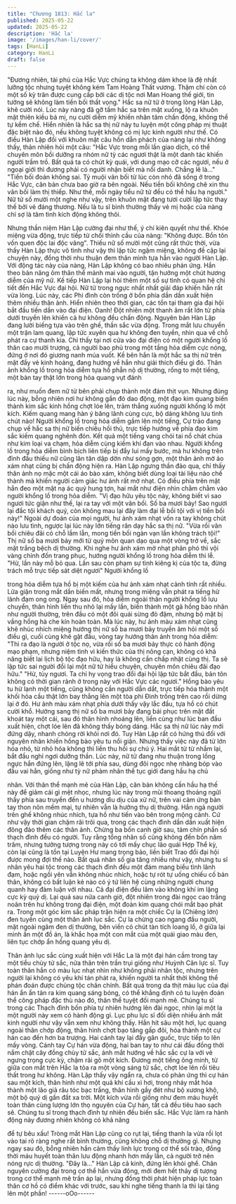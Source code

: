 ```yaml
---
title: "Chương 1813: Hắc la"
published: 2025-05-22
updated: 2025-05-22
description: 'Hắc la'
image: '/images/han-li/cover/'
tags: [HanLi]
category: HanLi
draft: false
---
```


"Đương nhiên, tài phú của Hắc Vực chúng ta không dám khoe là
đệ nhất lưỡng tộc nhưng tuyệt không kém Tam Hoàng Thất
vương. Thậm chí còn có một số kỳ trân được cung cấp bởi các dị
tộc nơi Man Hoang thế giới, tin tưởng sẽ không làm tiền bối thất
vọng." Hắc sa nữ tử ở trong lòng Hàn Lập, khẽ cười nói.
Lúc này nàng đã gỡ tấm hắc sa trên mặt xuống, lộ ra khuôn mặt
thiên kiều bá mị, nụ cười diễm mỹ khiến nhân tâm chấn động,
không thể tự kềm chế.
Hiển nhiên là hắc sa thị nữ này tu luyện một công pháp mị thuật
đặc biệt nào đó, nếu không tuyệt không có mị lực kinh người như
thế.
Có điều Hàn Lập đối với khuôn mặt câu hồn dẫn phách của nàng
lại như không thấy, thản nhiên hỏi một câu:
"Hắc Vực trong mỗi lần giao dịch, có thể chuyên môn bồi dưỡng
ra nhóm nữ tỳ các ngươi thật là một danh tác khiến người trầm
trồ. Bất quá ta có chút kỳ quái, với dung mạo cỡ các ngươi, nếu ở
ngoại giới thì đương phải có người nhận biết mà nổi danh. Chẳng
lẽ là..."
"Tiền bối đoán không sai. Tỷ muội vãn bối từ lúc còn nhỏ đã sống
ở trong Hắc Vực, căn bản chưa bao giờ ra bên ngoài. Nếu tiền bối
không chê xin thu vãn bối làm thị thiếp. Như thế, mỗi ngày tiểu nữ
tử đều có thể hầu hạ người." Nữ tử số mười một nghe như vậy,
trên khuôn mặt đang tươi cười lập tức thay thế bởi vẻ đáng
thương.
Nếu là tu sĩ bình thường thấy vẻ mị hoặc của nàng chỉ sợ là tâm
tình kích động không thôi.

Nhưng thần niệm Hàn Lập cường đại như thế, ý chí kiên quyết
như thế. Khóe miệng vừa động, trực tiếp từ chối thỉnh cầu của
nàng: "Không được. Bổn tôn vốn quen độc lai độc vãng".
Thiếu nữ số mười một cũng rất thức thời, vừa thấy Hàn Lập thực
vô tình như vậy thì lập tức ngậm miệng, không đề cập lại chuyện
này, đồng thời nhu thuận đem thân mình tựa hẳn vào người Hàn
Lập.
Với động tác này của nàng, Hàn Lập không có bao nhiêu phản
ứng. Hắn theo bản năng ôm thân thể mảnh mai vào người, tận
hưởng một chút hương diễm của mỹ nữ.
Kế tiếp Hàn Lập lại hỏi thêm một số sự tình có quan hệ chi tiết
đến Hắc Vực đại hội. Nữ tử trong ngực nhất nhất giải đáp khiến
hắn rất vừa lòng.
Lúc này, các Phi đình còn trống ở bốn phía dần dần xuất hiện
thêm nhiều thân ảnh.
Hiển nhiên theo thời gian, các tồn tại tham gia đại hội bắt đầu tiến
dần vào đại điện.
Oanh! Đột nhiên một thanh âm rất lớn từ phía dưới truyền lên
khiến cả hư không đều chấn động.
Nguyên bản Hàn Lập đang lười biếng tựa vào trên ghế, thần sắc
vừa động. Trong mắt lưu chuyển một trận lam quang, lập tức
xuyên qua hư không đen tuyền, nhìn qua về chỗ phát ra cự thanh
kia.
Chỉ thấy tại nơi cửa vào đại điện có một người khổng lồ thân cao
mười trượng, cả người bao phủ trong một tầng hỏa diễm cực
nóng, đứng ở nơi đó giương nanh múa vuốt.
Kề bên hắn là một hắc sa thị nữ trên mặt đầy vẻ kinh hoảng, đang
hướng về hắn như giải thích điều gì đó.
Thân ảnh khổng lồ trong hỏa diễm tựa hồ phẫn nộ dị thường,
rống to một tiếng, một bàn tay thật lớn trong hỏa quang vụt đánh

ra, như muốn đem nữ tử bên phải chụp thành một đám thịt vụn.
Nhưng đúng lúc này, bỗng nhiên nơi hư không gần đó dao động,
một đạo kim quang biến thành kim sắc kinh hồng chợt lóe lên,
trảm thẳng xuống người khổng lồ một kích.
Kiếm quang mang hàn ý băng lãnh cùng cực, bộ dáng không lưu
tình chút nào!
Người khổng lồ trong hỏa diễm gầm lên một tiếng, Cự trảo đang
chụp về hắc sa thị nữ biến chiêu hồi thủ, trực tiếp hướng về phía
đạo kim sắc kiếm quang nghênh đón.
Kết quả một tiếng vang chói tai nổ chát chúa như kim loại va
chạm, hỏa diễm cùng kiếm khí đan vào nhau. Người khổng lồ
trong hỏa diễm bình bịch liên tiếp bị đẩy lui mấy bước, mà hư
không trên đỉnh đầu thiếu nữ cũng lăn tăn dập dờn như sóng gợn,
một thân ảnh mờ ảo xám nhạt cũng bị chấn động hiện ra.
Hàn Lập ngưng thần đảo qua, chỉ thấy thân ảnh nọ mặc một cái
áo bào xám, không biết dùng loại tài liệu nào chế thành mà khiến
người cảm giác hư ảnh rất mờ nhạt. Có điều phía trên mặt hắn
đeo một mặt nạ ác quỷ hung tợn, hai mắt như điện nhìn chằm
chằm vào người khổng lồ trong hỏa diễm.
"Vị đạo hữu yêu tộc này, không biết vì sao ngươi tức giận như thế,
lại ra tay với một vãn bối. Số ba mươi bảy! Sao ngươi lại đắc tội
khách quý, còn không mau lại đây làm đại lễ bồi tội với vị tiền bối
này!" Ngoài dự đoán của mọi người, hư ảnh xám nhạt vốn ra tay
không chút nào lưu tình, ngược lại lúc này lớn tiếng răn dạy hắc
sa thị nữ.
"Vừa rồi vãn bối chiêu đãi có chỗ lầm lẫn, mong tiền bối ngàn vạn
lần không trách tội!" Thị nữ số ba mươi bảy mới từ quỷ môn quan
dạo qua một vòng trở về, sắc mặt trắng bệch dị thường. Khi nghe
hư ảnh xám mờ nhạt phân phó thì vội vàng chỉnh đốn trang phục,
hướng người khổng lồ trong hỏa diễm thi lễ.
"Hừ, lần này mỗ bỏ qua. Lần sau còn phạm sự tình kiêng kị của
tộc ta, đừng trách mỗ trực tiếp sát diệt ngươi" Người khổng lồ

trong hỏa diễm tựa hồ bị một kiếm của hư ảnh xám nhạt cảnh tỉnh
rất nhiều. Lửa giận trong mắt dần biến mất, nhưng trong miệng
vẫn phát ra tiếng hừ lãnh đạm ong ong.
Ngay sau đó, hỏa diễm ngoài thân người khổng lồ lưu chuyển,
thân hình liền thu nhỏ lại mấy lần, biến thành một gã hồng bào
nhân như người thường, trên đầu có một đôi quái sừng đỏ đậm,
nhưng bộ mặt bị vầng hồng hà che kín hoàn toàn.
Mà lúc này, hư ảnh màu xám nhạt cũng khẽ nhúc nhích miệng
hướng thị nữ số ba mươi bảy truyền âm hỏi một số điều gì, cuối
cùng khẽ gật đầu, vòng tay hướng thân ảnh trong hỏa diễm:
"Thì ra đạo là người ở tộc nọ, vừa rồi số ba mươi bảy thực có
hành động mạo phạm, nhưng niệm tình vì kiến thức của thị nông
cạn, không có khả năng biết lai lịch bộ tộc đạo hữu, hay là không
cần chấp nhặt cùng thị. Ta sẽ lập tức sai người đổi lại một nữ tử
hiểu chuyện, chuyên môn chiêu đãi đạo hữu."
"Hừ, tùy ngươi. Ta chỉ hy vọng trao đổi đại hội lập tức bắt đầu,
bản tôn không có thời gian rảnh ở trong này với Hắc Vực các
ngươi." Hồng bào yêu tu hừ lạnh một tiếng, cũng không cần
người dẫn dắt, trực tiếp hóa thành một khối hỏa cầu thật lớn bay
thẳng lên một tòa phi Đình trống trên cao rồi dừng lại ở đó.
Hư ảnh màu xám nhạt phía dưới thấy vậy lắc đầu, tựa hồ có chút
cười khổ. Hướng sang thị nữ số ba mươi bảy đang bái phục trên
mặt đất khoát tay một cái, sau đó thân hình nhoáng lên, liền cùng
như lúc ban đầu xuất hiện, chợt lóe lên đã không thấy bóng dáng.
Hắc sa thị nữ lúc này mới đứng dậy, nhanh chóng rời khỏi nơi đó.
Tuy Hàn Lập rất có hứng thú đối với nguyên nhân khiến hồng bào
yêu tu nổi giận. Nhưng thấy việc này đã từ lớn hóa nhỏ, từ nhỏ
hóa không thì liền thu hồi sự chú ý. Hai mắt từ từ nhắm lại, bắt
đầu nghỉ ngơi dưỡng thần.
Lúc này, nữ tử đang nhu thuận trong lồng ngực hắn đứng lên,
lặng lẽ tới phía sau, dùng đôi ngọc nhẹ nhàng bóp vào đầu vai
hắn, giống như tỳ nữ phàm nhân thế tục giới đang hầu hạ chủ

nhân.
Với thân thể mạnh mẽ của Hàn Lập, căn bản không cần hầu hạ
thế này để giảm cái gì mệt nhọc, nhưng lúc này trong mũi thoang
thoảng ngửi thấy phía sau truyền đến u hương dìu dịu của xử nữ,
trên vai cảm ứng bàn tay thon nõn mềm mại, tự nhiên vẫn là
hưởng thụ dị thường.
Hắn ngả người trên ghế không nhúc nhích, tựa hồ như tiến vào
bên trong mộng cảnh.
Cứ như vậy thời gian chậm rãi trôi qua, trong các thạch đình dần
dần xuất hiện đông đảo thêm các thân ảnh.
Chừng ba bốn canh giờ sau, tám chín phần số thạch đình đều có
người.
Tuy rằng tổng nhân số cũng không đến bốn năm trăm, nhưng
tưởng tượng trong này có tới mấy chục lão quái Hợp Thể kỳ, còn
lại cũng là tồn tại Luyện Hư mang trọng bảo, liền biết Trao đổi đại
hội được mong đợi thế nào.
Bất quá nhân số gia tăng nhiều như vậy, nhưng tu sĩ nhân yêu hai
tộc trong các thạch đình đều một đám mang biểu tình lãnh đạm,
hoặc ngồi yên vẫn không nhúc nhích, hoặc tự rót tự uống chiếu
cố bản thân, không có bất luận kẻ nào có ý tứ liên hệ cùng những
người chung quanh hay đàm luận với nhau.
Cả đại điện đều lâm vào không khí im lặng cực kỳ quỷ dị.
Lại quá sau nửa canh giờ, đột nhiên trong đài ngọc cao trắng
noãn trên hư không trong đại điện, một đoàn kim quang chói mắt
bạo phát ra. Trong một góc kim sắc pháp trận hiện ra một chiếc
Cự la (Chiêng lớn) đen tuyền cùng một thân ảnh lục sắc.
Cự la chừng cao ngang đầu người, mặt ngoài ngăm đen dị
thường, bên viền có chút tàn tích loang lổ, ở giữa lại minh ấn một
đồ án, là khắc họa một con mắt của một quái giao màu đen, liên
tục chớp ẩn hồng quang yêu dị.

Thân ảnh lục sắc cùng xuất hiện với Hắc La là một đại hán cầm
trong tay một tiểu chùy tử sắc, nửa thân trên trần trụi giống như
Huỳnh Cân lực sĩ.
Tuy toàn thân hắn có màu lục nhạt nhìn như không phải nhân tộc,
nhưng trên người lại không có yêu khí tán phát ra, khiến người ta
nhất thời không thể phán đoán được chủng tộc chân chính.
Bất quá trong da thịt màu lục của đại hán ẩn ẩn tản ra kim quang
sáng bóng, có thể khẳng định có tu luyện đoán thể công pháp đặc
thù nào đó, thân thể tuyệt đối mạnh mẽ.
Chúng tu sĩ trong các Thạch đình bốn phía tự nhiên hướng lên
đài ngọc, nhìn lại một la một người này xem có hành động gì.
Lục phu lực sĩ đối diện nhiều ánh mắt kinh người như vậy vẫn
xem như không thấy. Hắn hít sâu một hơi, lục quang ngoài thân
chớp động, thân hình chợt bạo tăng gấp đôi, hóa thành một cự
hán cao đến hơn ba trượng.
Hai cánh tay lại đầy gân guốc, trực tiếp to lên mấy vòng.
Cánh tay Cự hán vừa động, hai ban tay to như cái đấu đồng thời
nắm chặt cây đồng chùy tử sắc, ánh mắt hướng về hắc sắc cự la
với vẻ ngưng trọng cực kỳ, chậm rãi gõ một kích.
Đương một tiếng ông minh, từ giữa con mắt trên Hắc la tỏa ra
một vòng sáng tử sắc, chợt lóe lên rồi tiêu thất trong hư không.
Hàn Lập thấy vậy ngẩn ra, chưa có phản ứng thì cự hán sau một
kích, thân hình như một quả khí cầu xì hơi, trong nháy mắt hóa
thành một lão giả râu tóc bạc trắng, thân hình gầy đét như bộ
xương khô, một bộ quỷ dị gần đất xa trời.
Một kích vừa rồi giống như đem máu huyết toàn thân cùng lượng
lớn thọ nguyên của Cự hán, tất cả đều tiêu hao sạch sẽ.
Chúng tu sĩ trong thạch đình tự nhiên đều biến sắc.
Hắc Vực làm ra hành động này đương nhiên không có khả năng

để tự bêu xấu!
Tròng mắt Hàn Lập cũng co rụt lại, tiếng thanh la vừa rồi lọt vào
tai rõ ràng nghe rất bình thường, cũng không chỗ dị thường gì.
Nhưng ngay sau đó, bỗng nhiên hắn cảm thấy linh lực trong cơ
thể sôi trào, đồng thời máu huyết toàn thân lưu động nhanh hơn
mấy lần, cả người trở nên nóng rực dị thường.
"Đây là..."
Hàn Lập cả kinh, đứng lên khỏi ghế.
Chân nguyên cường đại trong cơ thể hắn vừa động, mới đem hết
thảy dị tượng trong cơ thể mạnh mẽ trấn áp lại, nhưng đồng thời
phát hiện pháp lực toàn thân cơ hồ có điểm khác với trước, sau
khi nghe tiếng thanh la thì lại tăng lên một phần!
------oOo------
